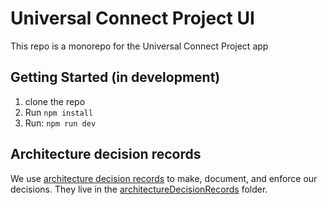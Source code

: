 # Universal Connect Project UI

This repo is a monorepo for the Universal Connect Project app

## Getting Started (in development)

1. clone the repo
1. Run `npm install`
1. Run: `npm run dev`

## Architecture decision records

We use [architecture decision records](https://adr.github.io/) to make, document, and enforce our decisions. They live in the [architectureDecisionRecords](https://github.com/Universal-Connect-Project/ucp-ui/tree/main/architectureDecisionRecords) folder.
